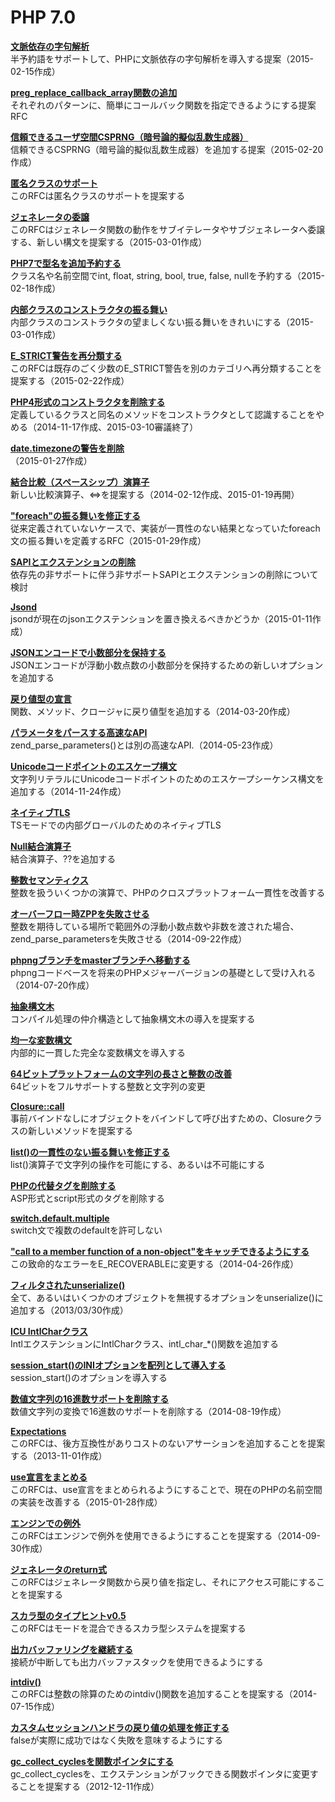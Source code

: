 # PHP 7.0

**[文脈依存の字句解析](Context_Sensitive_Lexer.md)**  
半予約語をサポートして、PHPに文脈依存の字句解析を導入する提案（2015-02-15作成）

**[preg_replace_callback_array関数の追加](Add_preg_replace_callback_array_function.md)**  
それぞれのパターンに、簡単にコールバック関数を指定できるようにする提案RFC

**[信頼できるユーザ空間CSPRNG（暗号論的擬似乱数生成器）](Reliable_User-land_CSPRNG.md)**  
信頼できるCSPRNG（暗号論的擬似乱数生成器）を追加する提案（2015-02-20作成）

**[匿名クラスのサポート](Anonymous_Class_Support.md)**  
このRFCは匿名クラスのサポートを提案する

**[ジェネレータの委譲](Generator_Delegation.md)**  
このRFCはジェネレータ関数の動作をサブイテレータやサブジェネレータへ委譲する、新しい構文を提案する（2015-03-01作成）

**[PHP7で型名を追加予約する](Reserve_More_Type_Names_in_PHP_7.md)**  
クラス名や名前空間でint, float, string, bool, true, false, nullを予約する（2015-02-18作成）

**[内部クラスのコンストラクタの振る舞い](Constructor_behaviour_of_internal_classes.md)**  
内部クラスのコンストラクタの望ましくない振る舞いをきれいにする（2015-03-01作成）

**[E_STRICT警告を再分類する](Reclassify_E_STRICT_notices.md)**  
このRFCは既存のごく少数のE_STRICT警告を別のカテゴリへ再分類することを提案する（2015-02-22作成）

**[PHP4形式のコンストラクタを削除する](Remove_PHP_4_Constructors.md)**  
定義しているクラスと同名のメソッドをコンストラクタとして認識することをやめる（2014-11-17作成、2015-03-10審議終了）

**[date.timezoneの警告を削除](Remove_the_date.timezone_warning.md)**  
（2015-01-27作成）

**[結合比較（スペースシップ）演算子](Combined_Comparison_Spaceship_Operator.md)**  
新しい比較演算子、<=>を提案する（2014-02-12作成、2015-01-19再開）

**["foreach"の振る舞いを修正する](Fix_foreach_behavior.md)**  
従来定義されていないケースで、実装が一貫性のない結果となっていたforeach文の振る舞いを定義するRFC（2015-01-29作成）

**[SAPIとエクステンションの削除](Removal_of_dead_SAPIs_and_extensions.md)**  
依存先の非サポートに伴う非サポートSAPIとエクステンションの削除について検討

**[Jsond](Jsond.md)**  
jsondが現在のjsonエクステンションを置き換えるべきかどうか（2015-01-11作成）

**[JSONエンコードで小数部分を保持する](Preserve_Fractional_Part_in_JSON_encode.md)**  
JSONエンコードが浮動小数点数の小数部分を保持するための新しいオプションを追加する

**[戻り値型の宣言](Return_Type_Declarations.md)**  
関数、メソッド、クロージャに戻り値型を追加する（2014-03-20作成）

**[パラメータをパースする高速なAPI](Fast_Parameter_Parsing_API.md)**  
zend_parse_parameters()とは別の高速なAPI.（2014-05-23作成）

**[Unicodeコードポイントのエスケープ構文](Unicode_Codepoint_Escape_Syntax.md)**  
文字列リテラルにUnicodeコードポイントのためのエスケープシーケンス構文を追加する（2014-11-24作成）

**[ネイティブTLS](Native_TLS.md)**  
TSモードでの内部グローバルのためのネイティブTLS

**[Null結合演算子](Null_Coalesce_Operator.md)**  
結合演算子、??を追加する

**[整数セマンティクス](Integer_Semantics.md)**  
整数を扱ういくつかの演算で、PHPのクロスプラットフォーム一貫性を改善する

**[オーバーフロー時ZPPを失敗させる](ZPP_Failure_on_Overflow.md)**  
整数を期待している場所で範囲外の浮動小数点数や非数を渡された場合、zend_parse_parametersを失敗させる（2014-09-22作成）

**[phpngブランチをmasterブランチへ移動する](Move_the_phpng_branch_into_master.md)**  
phpngコードベースを将来のPHPメジャーバージョンの基礎として受け入れる（2014-07-20作成）

**[抽象構文木](Abstract_Syntax_Tree.md)**  
コンパイル処理の仲介構造として抽象構文木の導入を提案する

**[均一な変数構文](Uniform_Variable_Syntax.md)**  
内部的に一貫した完全な変数構文を導入する

**[64ビットプラットフォームの文字列の長さと整数の改善](64_bit_platform_improvements_for_string_length_and_integer.md)**  
64ビットをフルサポートする整数と文字列の変更

**[Closure::call](Closure_call.md)**  
事前バインドなしにオブジェクトをバインドして呼び出すための、Closureクラスの新しいメソッドを提案する

**[list()の一貫性のない振る舞いを修正する](Fix_list_behavior_inconsistency.md)**  
list()演算子で文字列の操作を可能にする、あるいは不可能にする

**[PHPの代替タグを削除する](Remove_alternative_PHP_tags.md)**  
ASP形式とscript形式のタグを削除する

**[switch.default.multiple](switch.default.multiple.md)**  
switch文で複数のdefaultを許可しない

**["call to a member function of a non-object"をキャッチできるようにする](Catchable_call_to_a_member_function_of_a_non-object.md)**  
この致命的なエラーをE_RECOVERABLEに変更する（2014-04-26作成）

**[フィルタされたunserialize()](Filtered_unserialize.md)**  
全て、あるいはいくつかのオブジェクトを無視するオプションをunserialize()に追加する（2013/03/30作成）

**[ICU IntlCharクラス](ICU_IntlChar_class.md)**  
IntlエクステンションにIntlCharクラス、intl_char_*()関数を追加する

**[session_start()のINIオプションを配列として導入する](Introduce_session_start_INI_options_as_array.md)**  
session_start()のオプションを導入する

**[数値文字列の16進数サポートを削除する](Remove_hex_support_in_numeric_strings.md)**  
数値文字列の変換で16進数のサポートを削除する（2014-08-19作成）

**[Expectations](Expectations.md)**  
このRFCは、後方互換性がありコストのないアサーションを追加することを提案する（2013-11-01作成）

**[use宣言をまとめる](Group_Use_Declarations.md)**  
このRFCは、use宣言をまとめられるようにすることで、現在のPHPの名前空間の実装を改善する（2015-01-28作成）

**[エンジンでの例外](Exceptions_in_the_engine.md)**  
このRFCはエンジンで例外を使用できるようにすることを提案する（2014-09-30作成）

**[ジェネレータのreturn式](Generator_Return_Expressions.md)**  
このRFCはジェネレータ関数から戻り値を指定し、それにアクセス可能にすることを提案する

**[スカラ型のタイプヒントv0.5](Scalar_Type_Hints_v0.5.md)**  
このRFCはモードを混合できるスカラ型システムを提案する

**[出力バッファリングを継続する](Continue_output_buffering.md)**  
接続が中断しても出力バッファスタックを使用できるようにする

**[intdiv()](intdiv.md)**  
このRFCは整数の除算のためのintdiv()関数を追加することを提案する（2014-07-15作成）

**[カスタムセッションハンドラの戻り値の処理を修正する](Fix_handling_of_custom_session_handler_return_values.md)**  
falseが実際に成功ではなく失敗を意味するようにする

**[gc_collect_cyclesを関数ポインタにする](Turn_gc_collect_cycles_into_function_pointer.md)**  
gc_collect_cyclesを、エクステンションがフックできる関数ポインタに変更することを提案する（2012-12-11作成）
